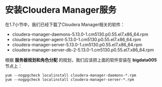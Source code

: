 安装Cloudera Manager服务
================================================================================
在1.7小节中，我们已经下载了Cloudera Manager相关的软件：
+ cloudera-manager-daemons-5.13.0-1.cm5130.p0.55.el7.x86_64.rpm
+ cloudera-manager-agent-5.13.0-1.cm5130.p0.55.el7.x86_64.rpm
+ cloudera-manager-server-5.13.0-1.cm5130.p0.55.el7.x86_64.rpm
+ cloudera-manager-server-db-2-5.13.0-1.cm5130.p0.55.el7.x86_64.rpm

根据 **服务器规划和角色分配** 的规划，我们应该把上面的软件安装在 **bigdata005**节点上：
```shell
yum --nogpgcheck localinstall cloudera-manager-daemons-*.rpm
yum --nogpgcheck localinstall cloudera-manager-server-*.rpm
```
